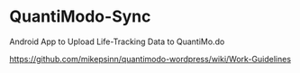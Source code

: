 QuantiModo-Sync
===============

Android App to Upload Life-Tracking Data to QuantiMo.do

https://github.com/mikepsinn/quantimodo-wordpress/wiki/Work-Guidelines
